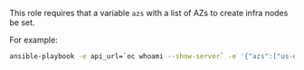 This role requires that a variable `azs` with a list of AZs to create infra nodes be set.

For example:

```sh
ansible-playbook -e api_url=`oc whoami --show-server` -e '{"azs":["us-east-1"]}' play.yaml
```